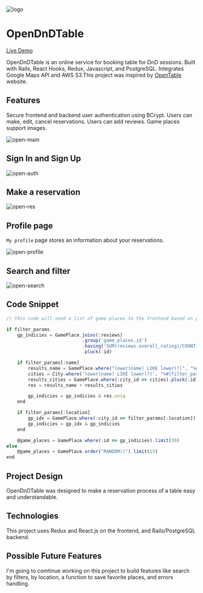 ![logo](https://app-opendndtable-seed.s3.amazonaws.com/Screen+Shot+2021-05-21+at+10.29.50+AM.png)

# OpenDnDTable 

[Live Demo](https://opendndtable.herokuapp.com/)

OpenDnDTable is an online service for booking table for DnD sessions. Built with Rails, React Hooks, Redux, Javascript, and PostgreSQL. Integrates Google Maps API and AWS S3.This project was inspired by [OpenTable](https://www.opentable.com/) website.

## Features

Secure frontend and backend user authentication using BCrypt.
Users can make, edit, cancel reservations.
Users can add reviews.
Game places support images.

![open-main](https://user-images.githubusercontent.com/78821780/125368583-809f3500-e348-11eb-83e4-cf7a35577f99.gif)

## Sign In and Sign Up

![open-auth](https://user-images.githubusercontent.com/78821780/125367681-9b70aa00-e346-11eb-8ddf-c6750c4acd79.gif)

## Make a reservation

![open-res](https://user-images.githubusercontent.com/78821780/125368408-22725200-e348-11eb-85aa-42d8fa140a61.gif)

## Profile page

`My profile` page stores an information about your reservations.

![open-profile](https://user-images.githubusercontent.com/78821780/125368212-c3144200-e347-11eb-91c0-8d11b095e89f.gif)

## Search and filter

![open-search](https://user-images.githubusercontent.com/78821780/125367992-484b2700-e347-11eb-82d5-68163b1746e9.gif)

## Code Snippet

```js
// this code will send a list of game places to the frontend based on params

if filter_params
    gp_indicies = GamePlace.joins(:reviews)
                            .group('game_places.id')
                            .having('SUM(reviews.overall_rating)/COUNT(reviews.overall_rating)*1.0 >= ?', filter_params[:rating])
                            .pluck(:id)

    if filter_params[:name]
        results_name = GamePlace.where("lower(name) LIKE lower(?)", "%#{filter_params[:name]}%").pluck(:id)
        cities = City.where('lower(name) LIKE lower(?)', "%#{filter_params[:name]}%").pluck(:id)
        results_cities = GamePlace.where(:city_id => cities).pluck(:id)
        res = results_name + results_cities

        gp_indicies = gp_indicies & res.uniq
    end

    if filter_params[:location]
        gp_idx = GamePlace.where(:city_id => filter_params[:location]).pluck(:id)
        gp_indicies = gp_idx & gp_indicies
    end

    @game_places = GamePlace.where(:id => gp_indicies).limit(30)
else
    @game_places = GamePlace.order("RANDOM()").limit(15)
end
```

## Project Design

OpenDnDTable was designed to make a reservation process of a table easy and understandable.

## Technologies

This project uses Redux and React.js on the frontend, and Rails/PostgreSQL backend.

## Possible Future Features

I'm going to comtinue working on this project to build features like search by filters, by location, a function to save favorite places, and errors handling.
